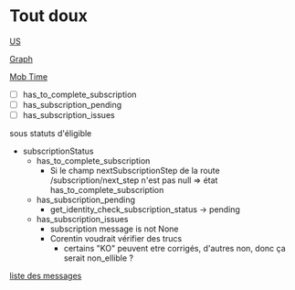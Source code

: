# Tout doux

[US](https://passculture.atlassian.net/browse/PC-17881)

[Graph](https://github.com/pass-culture/pass-culture-app-native/blob/chantier-cta/user_status.mmd)

[Mob Time](https://mobtime.hadrienmp.fr/mob/pass-culture)

* [ ] has_to_complete_subscription
* [ ] has_subscription_pending
* [ ] has_subscription_issues

sous statuts d'éligible

* subscriptionStatus
  * has_to_complete_subscription
    * Si le champ nextSubscriptionStep de la route /subscription/next_step n'est pas null => état has_to_complete_subscription
  * has_subscription_pending
    * get_identity_check_subscription_status -> pending
  * has_subscription_issues
    * subscription message is not None
    * Corentin voudrait vérifier des trucs
      * certains "KO" peuvent etre corrigés, d'autres non, donc ça serait non_ellible ?

[liste des messages](https://miro.com/app/board/o9J_lkIEN5c=/)
